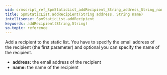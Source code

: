 ```yaml
---
uid: crmscript_ref_SpmStaticList_addRecipient_String_address_String_name
title: SpmStaticList.addRecipient(String address, String name)
intellisense: SpmStaticList.addRecipient
keywords: addRecipient(String,String)
so.topic: reference
---
```



Add a recipient to the static list. You have to specify the email address of the recipient (the first parameter) and optional you can specify the name of the recipient.



* **address:** the email address of the recipient
* **name:** the name of the recipient


